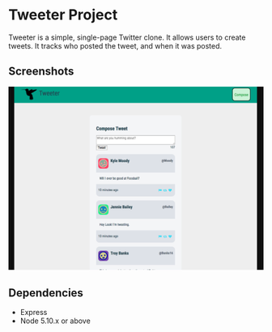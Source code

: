 # Tweeter Project

Tweeter is a simple, single-page Twitter clone. It allows users to create tweets. It tracks who posted the tweet, and when it was posted.

## Screenshots

!["Homepage"](https://github.com/kianinyvr/tweetr/blob/master/public/images/tweeter%20homepage.png)

## Dependencies

- Express
- Node 5.10.x or above
